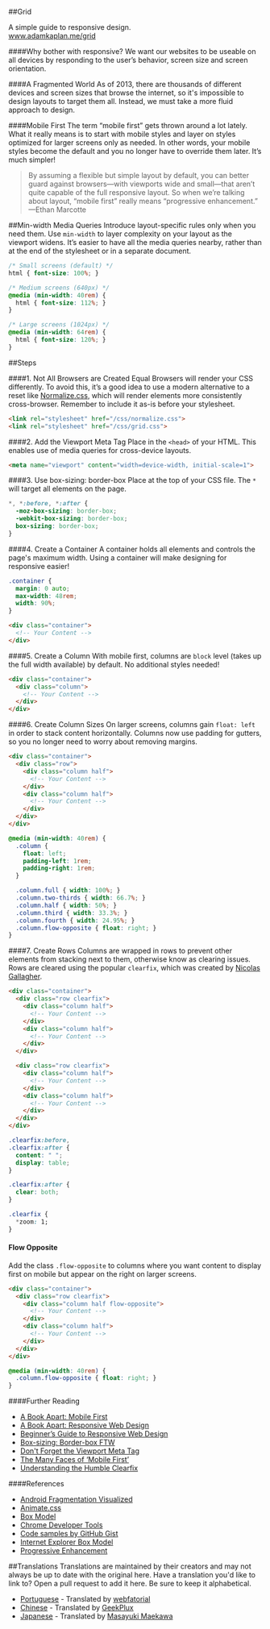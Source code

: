 ##Grid

A simple guide to responsive design.<br>
www.adamkaplan.me/grid

####Why bother with responsive?
We want our websites to be useable on all devices by responding to the user’s behavior, screen size and screen orientation.

####A Fragmented World
As of 2013, there are thousands of different devices and screen sizes that browse the internet, so it's impossible to design layouts to target them all. Instead, we must take a more fluid approach to design.

####Mobile First
The term “mobile first” gets thrown around a lot lately. What it really means is to start with mobile styles and layer on styles optimized for larger screens only as needed. In other words, your mobile styles become the default and you no longer have to override them later. It’s much simpler!

> By assuming a flexible but simple layout by default, you can better guard against browsers—with viewports wide and small—that aren’t quite capable of the full responsive layout. So when we’re talking about layout, “mobile first” really means “progressive enhancement.” —Ethan Marcotte

##Min-width Media Queries
Introduce layout-specific rules only when you need them. Use `min-width` to layer complexity on your layout as the viewport widens. It’s easier to have all the media queries nearby, rather than at the end of the stylesheet or in a separate document.

```css
/* Small screens (default) */
html { font-size: 100%; }

/* Medium screens (640px) */
@media (min-width: 40rem) {
  html { font-size: 112%; }
}

/* Large screens (1024px) */
@media (min-width: 64rem) {
  html { font-size: 120%; }
}
```

##Steps

####1. Not All Browsers are Created Equal
Browsers will render your CSS differently. To avoid this, it’s a good idea to use a modern alternative to a reset like [Normalize.css](http://necolas.github.io/normalize.css/), which will render elements more consistently cross-browser. Remember to include it as-is before your stylesheet.

```html
<link rel="stylesheet" href="/css/normalize.css">
<link rel="stylesheet" href="/css/grid.css">
```

####2. Add the Viewport Meta Tag
Place in the `<head>` of your HTML. This enables use of media queries for cross-device layouts.
```html
<meta name="viewport" content="width=device-width, initial-scale=1">
```

####3. Use box-sizing: border-box
Place at the top of your CSS file. The `*` will target all elements on the page.
```css
*, *:before, *:after {
  -moz-box-sizing: border-box;
  -webkit-box-sizing: border-box;
  box-sizing: border-box;
}
```

####4. Create a Container
A container holds all elements and controls the page's maximum width. Using a container will make designing for responsive easier!
```css
.container {
  margin: 0 auto;
  max-width: 48rem;
  width: 90%;
}
```

```html
<div class="container">
  <!-- Your Content -->
</div>
```

####5. Create a Column
With mobile first, columns are `block` level (takes up the full width available) by default. No additional styles needed!

```html
<div class="container">
  <div class="column">
    <!-- Your Content -->
  </div>
</div>
```

####6. Create Column Sizes
On larger screens, columns gain `float: left` in order to stack content horizontally. Columns now use padding for gutters, so you no longer need to worry about removing margins.

```html
<div class="container">
  <div class="row">
    <div class="column half">
      <!-- Your Content -->
    </div>
    <div class="column half">
      <!-- Your Content -->
    </div>
  </div>
</div>
```

```css
@media (min-width: 40rem) {
  .column {
    float: left;
    padding-left: 1rem;
    padding-right: 1rem;
  }

  .column.full { width: 100%; }
  .column.two-thirds { width: 66.7%; }
  .column.half { width: 50%; }
  .column.third { width: 33.3%; }
  .column.fourth { width: 24.95%; }
  .column.flow-opposite { float: right; }
}
```

####7. Create Rows
Columns are wrapped in rows to prevent other elements from stacking next to them, otherwise know as clearing issues. Rows are cleared using the popular `clearfix`, which was created by [Nicolas Gallagher](http://nicolasgallagher.com/micro-clearfix-hack/).

```html
<div class="container">
  <div class="row clearfix">
    <div class="column half">
      <!-- Your Content -->
    </div>
    <div class="column half">
      <!-- Your Content -->
    </div>
  </div>

  <div class="row clearfix">
    <div class="column half">
      <!-- Your Content -->
    </div>
    <div class="column half">
      <!-- Your Content -->
    </div>
  </div>
</div>
```

```css
.clearfix:before,
.clearfix:after {
  content: " ";
  display: table;
}

.clearfix:after {
  clear: both;
}

.clearfix {
  *zoom: 1;
}
```

#### Flow Opposite
Add the class `.flow-opposite` to columns where you want content to display first on mobile but appear on the right on larger screens.

```html
<div class="container">
  <div class="row clearfix">
    <div class="column half flow-opposite">
      <!-- Your Content -->
    </div>
    <div class="column half">
      <!-- Your Content -->
    </div>
  </div>
</div>
```

```css
@media (min-width: 40rem) {
  .column.flow-opposite { float: right; }
}
```

####Further Reading
* [A Book Apart: Mobile First](http://www.abookapart.com/products/mobile-first)
* [A Book Apart: Responsive Web Design](http://www.abookapart.com/products/responsive-web-design)
* [Beginner’s Guide to Responsive Web Design](http://blog.teamtreehouse.com/beginners-guide-to-responsive-web-design)
* [Box-sizing: Border-box FTW](http://www.paulirish.com/2012/box-sizing-border-box-ftw/)
* [Don't Forget the Viewport Meta Tag](http://dev.tutsplus.com/articles/quick-tip-dont-forget-the-viewport-meta-tag--webdesign-5972)
* [The Many Faces of ‘Mobile First’](http://bradfrostweb.com/blog/mobile/the-many-faces-of-mobile-first/)
* [Understanding the Humble Clearfix](http://fuseinteractive.ca/blog/understanding-humble-clearfix)

####References
* [Android Fragmentation Visualized](http://opensignal.com/reports/fragmentation-2013/)
* [Animate.css](http://daneden.github.io/animate.css/)
* [Box Model](http://developer.mozilla.org/en-US/docs/Web/CSS/box_model)
* [Chrome Developer Tools](http://developers.google.com/chrome-developer-tools/)
* [Code samples by GitHub Gist](https://gist.github.com/aekaplan)
* [Internet Explorer Box Model](http://en.wikipedia.org/wiki/Internet_Explorer_box_model_bug)
* [Progressive Enhancement](http://coding.smashingmagazine.com/2009/04/22/progressive-enhancement-what-it-is-and-how-to-use-it/)

##Translations
Translations are maintained by their creators and may not always be up to date with the original here. Have a translation you'd like to link to? Open a pull request to add it here. Be sure to keep it alphabetical.

* [Portuguese](http://webfatorial.github.io/grid/) - Translated by [webfatorial](http://webfatorial.com/)
* [Chinese](http://geekplux.github.io/grid) - Translated by [GeekPlux](http://www.geekplux.com/)
* [Japanese](http://maepon.github.io/grid/) - Translated by [Masayuki Maekawa](http://maepon.skpn.com/)


